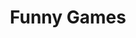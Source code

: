 ---
title: "Funny Games"

year: 1997

director: "Michael Haneke"

summary: "Two friendly neighbour asks to borrow some eggs..."

comment: "I hate this film. Not because it's bad, it's undeniably great, but it's is painful to watch. There is a lot to be thought about here, as the forth wall. How complicit are you? Why are you watching? And if you don't want to watch, the director made a remake in 2007 in U.S.A."

video: "https://media.giphy.com/media/v1.Y2lkPTc5MGI3NjExcmJ0YWg0MjducWRlaXlxbnVrNTg4bTJicmMxNTRsZTJ6MzBrc2RraiZlcD12MV9pbnRlcm5hbF9naWZfYnlfaWQmY3Q9Zw/qLmjdvjxqA5OM/giphy.mp4"

image: "https://media.giphy.com/media/qLmjdvjxqA5OM/giphy.gif"

imdb: "https://www.imdb.com/title/tt0119167/"

quotes:
---